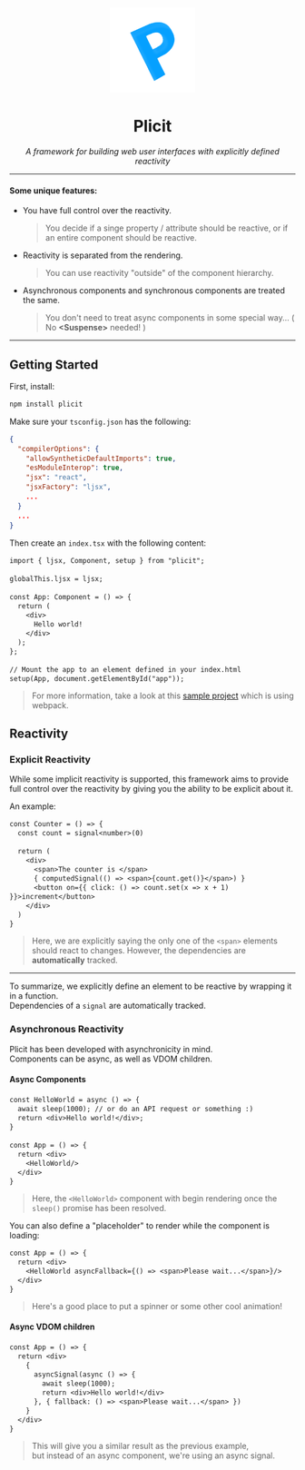 <div align="center" style="text-align: center;">
    <img width="150" src="logo.png"/>
    <h1>Plicit</h1>
    <i>A framework for building web user interfaces with explicitly defined reactivity</i>
</div>

--- 

#### Some unique features:
 * You have full control over the reactivity.  
   > You decide if a singe property / attribute should be reactive, or if an entire component should be reactive.
 * Reactivity is separated from the rendering.  
   > You can use reactivity "outside" of the component hierarchy.
 * Asynchronous components and synchronous components are treated the same.  
   > You don't need to treat async components in some special way... ( No **\<Suspense\>** needed! )

---

## Getting Started
First, install:
```bash
npm install plicit
```

Make sure your `tsconfig.json` has the following:
```json
{
  "compilerOptions": {
    "allowSyntheticDefaultImports": true,
    "esModuleInterop": true,
    "jsx": "react",
    "jsxFactory": "ljsx",
    ...
  }
  ...
}
```

Then create an `index.tsx` with the following content:
```tsx
import { ljsx, Component, setup } from "plicit";

globalThis.ljsx = ljsx;

const App: Component = () => {
  return (
    <div>
      Hello world!
    </div>
  );
};

// Mount the app to an element defined in your index.html 
setup(App, document.getElementById("app"));
```
> For more information, take a look at this [sample project](./plicit-dev) which is using webpack.

## Reactivity

### Explicit Reactivity
While some implicit reactivity is supported, this framework aims to provide full control over
the reactivity by giving you the ability to be explicit about it.


An example:
```tsx
const Counter = () => {
  const count = signal<number>(0)
  
  return (
    <div>
      <span>The counter is </span>
      { computedSignal(() => <span>{count.get()}</span>) } 
      <button on={{ click: () => count.set(x => x + 1) }}>increment</button>
    </div>
  )
}
```
> Here, we are explicitly saying the only one of the `<span>` elements should react to changes. 
> However, the dependencies are __automatically__ tracked.

---

To summarize, we explicitly define an element to be reactive by wrapping it in a function.  
Dependencies of a `signal` are automatically tracked.


### Asynchronous Reactivity
Plicit has been developed with asynchronicity in mind.  
Components can be async, as well as VDOM children.

#### Async Components
```tsx
const HelloWorld = async () => {
  await sleep(1000); // or do an API request or something :)
  return <div>Hello world!</div>;
}

const App = () => {
  return <div>
    <HelloWorld/>
  </div>
}
```
> Here, the `<HelloWorld>` component with begin rendering once the `sleep()` promise has been resolved.

You can also define a "placeholder" to render while the component is loading:
```tsx
const App = () => {
  return <div>
    <HelloWorld asyncFallback={() => <span>Please wait...</span>}/>
  </div>
}
```
> Here's a good place to put a spinner or some other cool animation!

#### Async VDOM children
```tsx
const App = () => {
  return <div>
    {
      asyncSignal(async () => {
        await sleep(1000);
        return <div>Hello world!</div>
      }, { fallback: () => <span>Please wait...</span> })
    }
  </div>
}
```
> This will give you a similar result as the previous example,  
> but instead of an async component, we're using an async signal.
